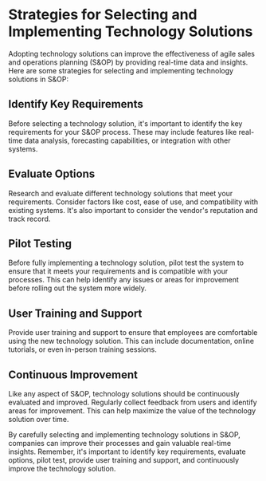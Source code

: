 Strategies for Selecting and Implementing Technology Solutions
=============================================================================================================================

Adopting technology solutions can improve the effectiveness of agile sales and operations planning (S\&OP) by providing real-time data and insights. Here are some strategies for selecting and implementing technology solutions in S\&OP:

Identify Key Requirements
-------------------------

Before selecting a technology solution, it's important to identify the key requirements for your S\&OP process. These may include features like real-time data analysis, forecasting capabilities, or integration with other systems.

Evaluate Options
----------------

Research and evaluate different technology solutions that meet your requirements. Consider factors like cost, ease of use, and compatibility with existing systems. It's also important to consider the vendor's reputation and track record.

Pilot Testing
-------------

Before fully implementing a technology solution, pilot test the system to ensure that it meets your requirements and is compatible with your processes. This can help identify any issues or areas for improvement before rolling out the system more widely.

User Training and Support
-------------------------

Provide user training and support to ensure that employees are comfortable using the new technology solution. This can include documentation, online tutorials, or even in-person training sessions.

Continuous Improvement
----------------------

Like any aspect of S\&OP, technology solutions should be continuously evaluated and improved. Regularly collect feedback from users and identify areas for improvement. This can help maximize the value of the technology solution over time.

By carefully selecting and implementing technology solutions in S\&OP, companies can improve their processes and gain valuable real-time insights. Remember, it's important to identify key requirements, evaluate options, pilot test, provide user training and support, and continuously improve the technology solution.
